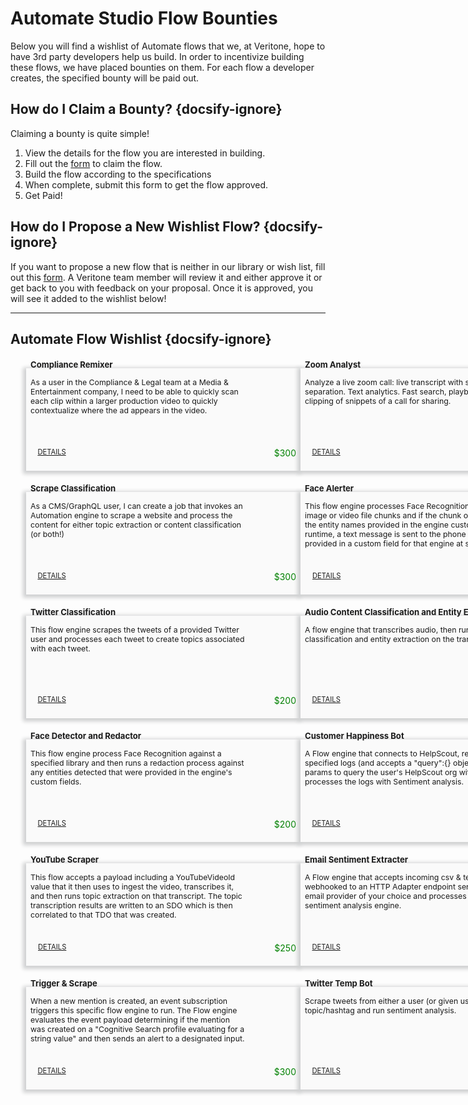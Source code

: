 <!--TODO: Replace all references to "VDA", "Developer Application", and "Developer App" with "Veritone Developer"-->

# Automate Studio Flow Bounties
Below you will find a wishlist of Automate flows that we, at Veritone, hope to have 3rd party developers help us build. In order to incentivize building these flows, we have placed bounties on them. For each flow a developer creates, the specified bounty will be paid out. 
<style>
    div.featureBox {
        -webkit-box-shadow: -2px 2px 6px 3px rgba(207,208,209,1);
        -moz-box-shadow: -2px 2px 6px 3px rgba(207,208,209,1);
        box-shadow: -2px 2px 6px 3px rgba(207,208,209,1);
        width: 425px;
        height: 150px;
        padding: 7px;
        font-size: 80%;
        display: flex;
        background: #FAFAFA;
        position: relative;
    }

    div.featureColumn {
        position:relative;
        left:25px;
        width: 500px;
    }
    
    div.featureText {
        position: relative; 
        top: -40px;
    }

    div.featureImage {
        width: 50px;
        height: 50px;
    }

    div.do-more-aiware-featureColumn {
        position:relative;
        left:25px;
        width: 400px;
    }
    
    div.do-more-aiwareFeatureText {
        width: 75%;
        position: relative; 
        top: -40px;
    }

    div.newsSectionColumn{
        width: 975px;
        position:relative;
        left:10px;
        display: flex
    }
    
    div.newsDateColumn {
        width: 175px
    }

    div.newsColumn {
        width: 800px
    }

    div.buttonColumn {
        width: 760px;
        display: flex;
        margin: 0;
        position: absolute;
        left: 365px;
    }

    #view-more-templates-btn {
        display: block;
        color: #2F80ED;
        border: 1px solid #2F80ED;
        width: 250px;
        height: 30px;
        position: relative;
        left: 15px;
        text-align: center;
        padding: 5px;
        position: relative;
        text-decoration: none;
    }

    #learn-automate-studio-btn {
        display: block;
        background-color: #2F80ED;
        color: #FFF;
        width: 300px;
        height: 30px;
        text-decoration: none;
        text-align: center;
        padding: 5px;
        position: relative;
    }

    .date-text {
        background-color: #d9d9d7;
        width: 110px;
        border-radius: 10px;
        font-size: 95%;
        padding: 4px 6px;  
        text-align: center
    }

    a.link {
        position: relative;
        bottom: -120px;
        left: -333px;

    }

    .bounty-number{
        position: relative;
        bottom: -120px;
        color: green;
        font-size: 125%
    }

    #propose-flow-bounty-btn {
        display: block;
        color: #2F80ED;
        border: 1px solid #2F80ED;
        width: 210px;
        height: 30px;
        text-align: center;
        padding: 3px;
        position: relative;
        text-decoration: none;
        left: 385px;
    }

    .description-text {
        font-size: 110%
    }

</style>

## How do I Claim a Bounty? {docsify-ignore}
Claiming a bounty is quite simple!
1. View the details for the flow you are interested in building.
2. Fill out the [form](https://forms.gle/tkVjfrtyBDrXyoji7) to claim the flow.
3. Build the flow according to the specifications
4. When complete, submit this form to get the flow approved.
5. Get Paid!

## How do I Propose a New Wishlist Flow? {docsify-ignore}
If you want to propose a new flow that is neither in our library or wish list, fill out this [form](https://forms.gle/C6G5oQJiDaqdyWGR7). A Veritone team member will review it and either approve it or get back to you with feedback on your proposal. Once it is approved, you will see it added to the wishlist below!



<hr>

## Automate Flow Wishlist {docsify-ignore}
<br>
<div style="display: flex">
    <div class="featureColumn">
        <div class="featureBox"> 
            <div class="featureText">
                <h3>Compliance Remixer</h3>
                <div class="description-text">As a user in the Compliance & Legal team at a Media & Entertainment company, I need to be able to quickly scan each clip within a larger production video to quickly contextualize where the ad appears in the video.</div>
            </div>
            <a class="link" href="/#/automate-studio/flow-bounties/flow-bounty-details/compliance-remixer"> DETAILS</a>
            <div class="bounty-number">$300</div>
        </div>
        </br>
        </br>
        <div class="featureBox"> 
            <div class="featureText">
                <h3>Scrape Classification</h3>
                <div class="description-text">As a CMS/GraphQL user, I can create a job that invokes an Automation engine to scrape a website and process the content for either topic extraction or content classification (or both!)</div>
            </div>
            <a class="link" href="/#/automate-studio/flow-bounties/flow-bounty-details/scrape-classification"> DETAILS</a>
            <div class="bounty-number">$300</div>
        </div>
        </br>
        </br>
        <div class="featureBox"> 
            <div class="featureText">
                <h3>Twitter Classification</h3>
                <div class="description-text">This flow engine scrapes the tweets of a provided Twitter user and processes each tweet to create topics associated with each tweet.</div>
            </div>
            <a class="link" href="/#/automate-studio/flow-bounties/flow-bounty-details/twitter-classification"> DETAILS</a>
            <div class="bounty-number">$200</div>
        </div>
        </br>
        </br>
        <div class="featureBox"> 
            <div class="featureText">
                <h3>Face Detector and Redactor</h3>
                <div class="description-text">This flow engine process Face Recognition against a specified library and then runs a redaction process against any entities detected that were provided in the engine's custom fields.</div>
            </div>
            <a class="link" href="/#/automate-studio/flow-bounties/flow-bounty-details/face-detector-redactor"> DETAILS</a>
            <div class="bounty-number">$200</div>
        </div>
        </br>
        </br>
        <div class="featureBox"> 
            <div class="featureText">
                <h3>YouTube Scraper</h3>
                <div class="description-text">This flow accepts a payload including a YouTubeVideoId value that it then uses to ingest the video, transcribes it, and then runs topic extraction on that transcript. The topic transcription results are written to an SDO which is then correlated to that TDO that was created.</div>
            </div>
            <a class="link" href="/#/automate-studio/flow-bounties/flow-bounty-details/youtube-scraper"> DETAILS</a>
            <div class="bounty-number">$250</div>
        </div>
        </br>
        </br>
        <div class="featureBox"> 
            <div class="featureText">
                <h3>Trigger & Scrape</h3>
                <div class="description-text">When a new mention is created, an event subscription triggers this specific flow engine to run. The Flow engine evaluates the event payload determining if the mention was created on a "Cognitive Search profile evaluating for a string value" and then sends an alert to a designated input.</div>
            </div>
            <a class="link" href="/#/automate-studio/flow-bounties/flow-bounty-details/trigger-and-scrape"> DETAILS</a>
            <div class="bounty-number">$300</div>
        </div>
    </div>
    <div class="featureColumn">
        <div class="featureBox"> 
            <div class= "featureText">
                <h3>Zoom Analyst</h3>
                <div class="description-text">Analyze a live zoom call: live transcript with speaker separation. Text analytics. Fast search, playback and clipping of snippets of a call for sharing.</div>
            </div>
            <a class="link" href="/#/automate-studio/flow-bounties/flow-bounty-details/zoom-analyst"> DETAILS</a>
            <div class="bounty-number">$300</div>
        </div>
        </br>
        </br>
        <div class="featureBox">  
            <div class= "featureText">
                <h3>Face Alerter</h3>
                <div class="description-text">This flow engine processes Face Recognition against image or video file chunks and if the chunk outputs match the entity names provided in the engine custom field at runtime, a text message is sent to the phone number provided in a custom field for that engine at setup time.</div>
            </div>
            <a class="link" href="/#/automate-studio/flow-bounties/flow-bounty-details/face-alerter"> DETAILS</a>
            <div class="bounty-number">$250</div>
        </div>
        </br>
        </br>
        <div class="featureBox"> 
            <div class="featureText">
                <h3>Audio Content Classification and Entity Extraction</h3>
                <div class="description-text">A flow engine that transcribes audio, then runs content classification and entity extraction on the transcribed text.</div>
            </div>
            <a class="link" href="/#/automate-studio/flow-bounties/flow-bounty-details/audio-content-classification"> DETAILS</a>
            <div class="bounty-number">$200</div>
        </div>
        </br>
        </br>
        <div class="featureBox"> 
            <div class="featureText">
                <h3>Customer Happiness Bot</h3>
                <div class="description-text">A Flow engine that connects to HelpScout, retrieves the specified logs (and accepts a "query":{} object that stores params to query the user's HelpScout org with, and processes the logs with Sentiment analysis.</div>
            </div>
            <a class="link" href="/#/automate-studio/flow-bounties/flow-bounty-details/customer-happiness-bot"> DETAILS</a>
            <div class="bounty-number">$300</div>
        </div>
        </br>
        </br>
        <div class="featureBox"> 
            <div class="featureText">
                <h3>Email Sentiment Extracter</h3>
                <div class="description-text">A Flow engine that accepts incoming csv & text files webhooked to an HTTP Adapter endpoint sent from an email provider of your choice and processes with a sentiment analysis engine.</div>
            </div>
            <a class="link" href="/#/automate-studio/flow-bounties/flow-bounty-details/email-sentiment-extracter"> DETAILS</a>
            <div class="bounty-number">$200</div>
        </div>
        </br>
        </br>
        <div class="featureBox"> 
            <div class="featureText">
                <h3>Twitter Temp Bot</h3>
                <div class="description-text">Scrape tweets from either a user (or given users) or a topic/hashtag and run sentiment analysis.</div>
            </div>
            <a class="link" href="/#/automate-studio/flow-bounties/flow-bounty-details/twitter-temp-bot"> DETAILS</a>
            <div class="bounty-number">$200</div>
        </div>
    </div>
</div>



